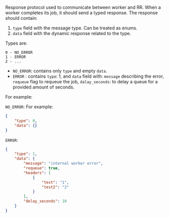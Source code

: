 Response protocol used to communicate between worker and RR. When a worker completes its job, it should send a typed
response. The response should contain:

1. `type` field with the message type. Can be treated as enums.
2. `data` field with the dynamic response related to the type.

Types are:

```
0 - NO_ERROR
1 - ERROR
2 - ...
```

- `NO_ERROR`: contains only `type` and empty `data`.
- `ERROR` : contains `type`: 1, and `data` field with: `message` describing the error, `requeue` flag to requeue the
  job,
  `dalay_seconds`: to delay a queue for a provided amount of seconds.

For example:

`NO_ERROR`:
For example:

```json
{
    "type": 0,
    "data": {}
}

```

`ERROR`:

```json
{
    "type": 1,
    "data": {
        "message": "internal worker error",
        "requeue": true,
        "headers": [
            {
                "test": "1",
                "test2": "2"
            }
        ],
        "delay_seconds": 10
    }
}
```
